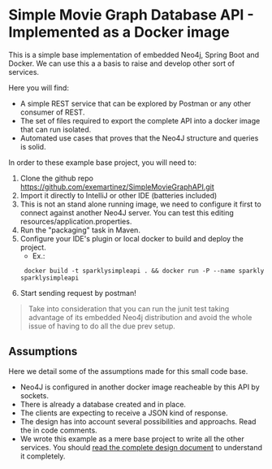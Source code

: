 # Simple Movie Graph Database API - Implemented as a Docker image
This is a simple base implementation of embedded Neo4j, Spring Boot and Docker.
We can use this a a basis to raise and develop other sort of services.

Here you will find:
* A simple REST service that can be explored by Postman or any other consumer of REST.
* The set of files required to export the complete API into a docker image that can run isolated.
* Automated use cases that proves that the Neo4J structure and queries is solid.

In order to these example base project, you will need to:

1. Clone the github repo https://github.com/exemartinez/SimpleMovieGraphAPI.git
2. Import it directly to IntelliJ or other IDE (batteries included)
3. This is not an stand alone running image, we need to configure it first to connect
against another Neo4J server. You can test this editing resources/application.properties.
4. Run the "packaging" task in Maven.
5. Configure your IDE's plugin or local docker to build and deploy the project.
    * Ex.:
    ```
     docker build -t sparklysimpleapi . && docker run -P --name sparkly sparklysimpleapi
     ```
6. Start sending request by postman!

> Take into consideration that you can run the junit test taking advantage of its embedded Neo4j distribution and avoid the whole issue of having to do all the due prev setup.
   
## Assumptions

Here we detail some of the assumptions made for this small code base.

* Neo4J is configured in another docker image reacheable by this API by sockets.
* There is already a database created and in place.
* The clients are expecting to receive a JSON kind of response.
* The design has into account several possibilities and approachs. Read the in code comments.
* We wrote this example as a mere base project to write all the other services. You should [read the complete design document](https://github.com/exemartinez/SimpleMovieGraphAPI/blob/master/Project%20Proposal%20-%20Solution%20Architecture.pdf) to understand it completely. 



 
